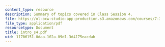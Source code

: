 ```yaml
---
content_type: resource
description: Summary of topics covered in Class Session 4.
file: https://ol-ocw-studio-app-production.s3.amazonaws.com/courses/7-340-ubiquitination-the-proteasome-and-human-disease-fall-2004/117061510daa102a09d13d4175eacdab_intro_s4.pdf
file_type: application/pdf
resourcetype: Document
title: intro_s4.pdf
uid: 11706151-0daa-102a-09d1-3d4175eacdab
---
```

